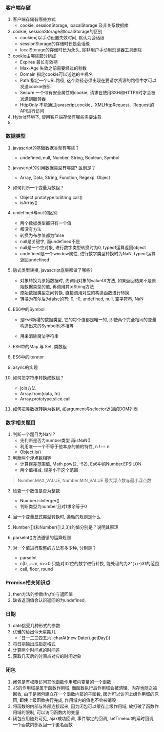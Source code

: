 ### 客户端存储
1. 客户端存储有哪些方式
    + cookie, sessionStorage, loacalStorage 及非关系数据库
2. cookie, sessionStorage和localStorage的区别
    + cookie可以手动设置失效时间, 默认为会话级
    + sessionStorage的存储时长是会话级
    + localStorage的存储时长为永久, 除非用户手动用浏览器工具删除
3. cookie由哪些部分组成
    + Expires 最长有效期
    + Max-Age 失效之前需要经过的秒数
    + Domain 指定cookie可以送达的主机名
    + Path 指定一个URL路径, 这个路径必须出现在要请求资源的路径中才可以发送cookie首部
    + Secure 一个带有安全属性的cookie, 请求在使用SSH和HTTPS时才会被发送到服务器
    + HttpOnly 不能通过javascript.cookie、XMLHttpRequest、Request的API进行访问
4. Hybrid环境下, 使用客户端存储有哪些需要注意
5. 

### 数据类型
1. javascript的基础数据类型有哪些？
    + undefined, null, Number, String, Boolean, Symbol
2. javascript的引用数据类型有哪些? 区别是？
    + Array, Data, String, Function, Regexp, Object
3. 如何判断一个变量为数组？
    + Object.prototype.toString.call()
    + isArray()

4. undefined与null的区别
    + 两个数据类型都只有一个值
    + 都没有方法
    + 转换为布尔值都为false
    + null是关键字, 而undefined不是
    + null是一个空对象, 进行数字类型转换时为0, typeof运算返回object
    + undefined是一个window属性, 进行数字类型转换时为NaN, typeof运算返回undefined

5. 隐式类型转换, javascript底层都做了哪些?
    + 对象转换为原始数据时, 先调用对象的valueOf方法, 如果返回结果不是原始数据类型的值, 再调用其toString方法
    + 原始数据类型之间转换, 直接调用对应的构造函数进行转换
    + 转换为布尔后为false的有: 0, -0, undefined, null, 空字符串, NaN

6. ES6中的Symbol
    + 是Es6新增的数据类型, 它的每个值都是唯一的, 即使两个完全相同的变量构造出来的Symbol也不相等

    + 用来消除魔法字符串
7. ES6中的Map 与 Set, 类数组
8. ES6中的iterator
9. async的实现
10. 如何把字符串转换成数组？
    + join方法
    + Array.from(data, fn)
    + Array.prototype.slice.call
11. 如何把类数据转换为数组, 如argument与selector返回的DOM列表

### 数字相关题目
1. 判断一个题目为NaN？ 
    + 先判断是否为number类型 再isNaN()
    + 利用唯一一个不等于他本身的值的特性, n !== n
    + Object.is()
2. 判断两个浮点数相等
    + 计算误差范围值, Math.pow(2, -52), Es6中的Number.EPSILON
    + 两个值相减, 误差小于这个范围
> Number.MAX_VALUE, Number.MIN_VALUE 最大浮点数与最小浮点数

3. 检查一个数值是否为整数
    + Number.isInterger()
    + 判断类型为number且对1求余等于0

4. 当一个变量显式类型转换时, 遵循的规则是什么
5. Number([])和Number([1,2,3])的值分别是？说明其原理
6. parseInt()方法遵循的运算规则
7. 对一个值进行取整的方法有多少种, 分别是？
    + parseInt
    + n|0, ~~n, n>>0 只能对32位的数字进行转换, 能处理的为2^(+/-)31的范围
    + ceil, floor, round


### Promise相关知识点
1. then方法的参数(fn,fn)与返回值
2. 缺省返回值会认识返回的为undefined, 


### 日期
1. date接受几种形式的参数
2. 优雅的给出今天星期几
    + '日一二三四五六'.charAt(new Date().getDay())
3. 将日期输出成指定格式
4. 计算两个时间点的时间差
5. 获取几天后的时间点对应的时间对象

### 闭包
1. 闭包是有权限访问其他函数作用域内变量的一个函数
2. JS的作用域是属于函数作用域, 而函数执行后作用域会被清理、内存也随之被回收, 由于是闭包建立在一个函数内部的子函数, 因为可以访问上级作用域的原因, 即使上级函数执行完成, 作用域内的值也不会被销毁
3. 将函数的内部与外部连接起来, 因为闭包可以缓存上级作用域, 故打破了函数作用域的限制, 可以访问函数内的变量
4. 闭包应用随处可见, ajax成功回调, 事件绑定的回调, setTimeout的延时回调, 一个函数内部返回一个匿名函数

